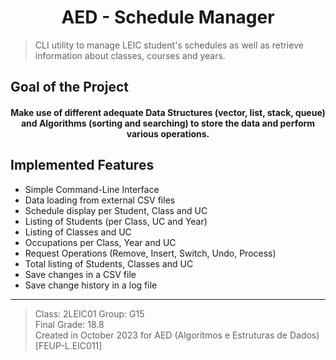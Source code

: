 <h1 align="center">AED - Schedule Manager</h1>

> CLI utility to manage LEIC student's schedules as well as retrieve information about classes, courses and years.  

## Goal of the Project

<h4 align="center"> Make use of different adequate Data Structures (vector, list, stack, queue) and Algorithms (sorting and searching) to store the data and perform various operations.</h4>

## Implemented Features

- Simple Command-Line Interface
- Data loading from external CSV files
- Schedule display per Student, Class and UC
- Listing of Students (per Class, UC and Year)
- Listing of Classes and UC
- Occupations per Class, Year and UC
- Request Operations (Remove, Insert, Switch, Undo, Process)
- Total listing of Students, Classes and UC
- Save changes in a CSV file
- Save change history in a log file

---

> Class: 2LEIC01 Group: G15  
> Final Grade: 18.8  
> Created in October 2023 for AED (Algoritmos e Estruturas de Dados) [FEUP-L.EIC011]  